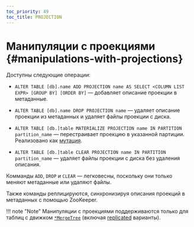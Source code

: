 ```yaml
---
toc_priority: 49
toc_title: PROJECTION
---
```


# Манипуляции с проекциями {#manipulations-with-projections}

Доступны следующие операции:

-   `ALTER TABLE [db].name ADD PROJECTION name AS SELECT <COLUMN LIST EXPR> [GROUP BY] [ORDER BY]` — добавляет описание проекции в метаданные.

-   `ALTER TABLE [db].name DROP PROJECTION name` — удаляет описание проекции из метаданных и удаляет файлы проекции с диска.

-   `ALTER TABLE [db.]table MATERIALIZE PROJECTION name IN PARTITION partition_name` — перестраивает проекцию в указанной партиции. Реализовано как [мутация](../../../sql-reference/statements/alter/index.md#mutations).

-   `ALTER TABLE [db.]table CLEAR PROJECTION name IN PARTITION partition_name` — удаляет файлы проекции с диска без удаления описания.

Комманды `ADD`, `DROP` и `CLEAR` — легковесны, поскольку они только меняют метаданные или удаляют файлы.

Также команды реплицируются, синхронизируя описания проекций в метаданных с помощью ZooKeeper.

!!! note "Note"
    Манипуляции с проекциями поддерживаются только для таблиц с движком [`*MergeTree`](../../../engines/table-engines/mergetree-family/mergetree.md) (включая [replicated](../../../engines/table-engines/mergetree-family/replication.md) варианты).
